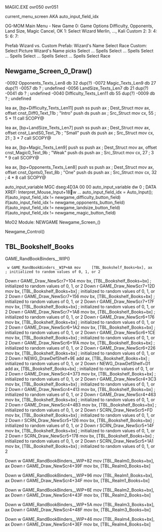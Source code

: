 
MAGIC.EXE
ovr050
ovr051



current_menu_screen AKA auto_input_field_idx



OG-MOM
Main Menu - New Game
0: Game Options
    Difficulty, Opponents, Land Size, Magic
    Cancel, OK
1: Select Wizard
    Merlin, ..., Kali
    Custom
2:
3:
4:
5:
6:
7:

Prefab Wizard vs. Custom
    Prefab:
        Wizard's Name
        Select Race
    Custom:
        Select Picture
        Wizard's Name
        picks
        Select ... Spells
        Select ... Spells
        Select ... Spells
        Select ... Spells
        Select ... Spells
        Select Race







## Newgame_Screen_0_Draw()


-0092 Opponents_Texts_Len8 db 32 dup(?)
-0072 Magic_Texts_Len9 db 27 dup(?)
-0057 db ? ; undefined
-0056 LandSize_Texts_Len7 db 21 dup(?)
-0041 db ? ; undefined
-0040 Difficulty_Texts_Len11 db 55 dup(?)
-0009 db ? ; undefined

lea     ax, [bp+Difficulty_Texts_Len11]
push    ss
push    ax                                ; Dest_Struct
mov     ax, offset cnst_Diff0_Text_11b    ; "Intro"
push    ds
push    ax                                ; Src_Struct
mov     cx, 55                            ; 5 * 11
call    SCOPY@

lea     ax, [bp+LandSize_Texts_Len7]
push    ss
push    ax                                ; Dest_Struct
mov     ax, offset cnst_LandS0_Text_7b    ; "Small"
push    ds
push    ax                                ; Src_Struct
mov     cx, 21                            ; 3 * 7
call    SCOPY@

lea     ax, [bp+Magic_Texts_Len9]
push    ss
push    ax                                ; Dest_Struct
mov     ax, offset cnst_Magic0_Text_9b    ; "Weak"
push    ds
push    ax                                ; Src_Struct
mov     cx, 27                            ; 3 * 9
call    SCOPY@

lea     ax, [bp+Opponents_Texts_Len8]
push    ss
push    ax                                ; Dest_Struct
mov     ax, offset cnst_Opnts0_Text_8b    ; "One"
push    ds
push    ax                                ; Src_Struct
mov     cx, 32                            ; 4 * 8
call    SCOPY@

auto_input_variable
MGC dseg:4D3A 00 00                                           auto_input_variable dw 0                ; DATA XREF: Interpret_Mouse_Input+18w ...
    auto_input_field_idx = Auto_Input();
    if(auto_input_field_idx != newgame_difficulty_button_field)
    if(auto_input_field_idx != newgame_opponents_button_field)
    if(auto_input_field_idx != newgame_landsize_button_field)
    if(auto_input_field_idx != newgame_magic_button_field)




MoO2
Module: NEWGAME
Newgame_Screen_()





Newgame_Control()




## TBL_Bookshelf_Books

GAME_RandBookBinders__WIP()


     w GAME_RandBookBinders__WIP+AA mov     [TBL_Bookshelf_Books+bx], ax      ; initialized to random values of 0, 1, or 2
Down r GAME_Draw_NewScr7+104        mov     bx, [TBL_Bookshelf_Books+bx]      ; initialized to random values of 0, 1, or 2
Down r GAME_Draw_NewScr7+12D        mov     bx, [TBL_Bookshelf_Books+bx]      ; initialized to random values of 0, 1, or 2
Down r GAME_Draw_NewScr7+156        mov     bx, [TBL_Bookshelf_Books+bx]      ; initialized to random values of 0, 1, or 2
Down r GAME_Draw_NewScr7+17F        mov     bx, [TBL_Bookshelf_Books+bx]      ; initialized to random values of 0, 1, or 2
Down r GAME_Draw_NewScr7+1A8        mov     bx, [TBL_Bookshelf_Books+bx]      ; initialized to random values of 0, 1, or 2
Down r GAME_Draw_NewScr6+176        mov     bx, [TBL_Bookshelf_Books+bx]      ; initialized to random values of 0, 1, or 2
Down r GAME_Draw_NewScr6+1A2        mov     bx, [TBL_Bookshelf_Books+bx]      ; initialized to random values of 0, 1, or 2
Down r GAME_Draw_NewScr6+1CE        mov     bx, [TBL_Bookshelf_Books+bx]      ; initialized to random values of 0, 1, or 2
Down r GAME_Draw_NewScr6+1FA        mov     bx, [TBL_Bookshelf_Books+bx]      ; initialized to random values of 0, 1, or 2
Down r GAME_Draw_NewScr6+226        mov     bx, [TBL_Bookshelf_Books+bx]      ; initialized to random values of 0, 1, or 2
Down r NEWG_DrawDefShelf+9E         add     ax, [TBL_Bookshelf_Books+bx]      ; initialized to random values of 0, 1, or 2
Down r NEWG_DrawDefShelf+D1         add     ax, [TBL_Bookshelf_Books+bx]      ; initialized to random values of 0, 1, or 2
Down r GAME_Draw_NewScr4+373        mov     bx, [TBL_Bookshelf_Books+bx]      ; initialized to random values of 0, 1, or 2
Down r GAME_Draw_NewScr4+3C3        mov     bx, [TBL_Bookshelf_Books+bx]      ; initialized to random values of 0, 1, or 2
Down r GAME_Draw_NewScr4+413        mov     bx, [TBL_Bookshelf_Books+bx]      ; initialized to random values of 0, 1, or 2
Down r GAME_Draw_NewScr4+463        mov     bx, [TBL_Bookshelf_Books+bx]      ; initialized to random values of 0, 1, or 2
Down r GAME_Draw_NewScr4+4B3        mov     bx, [TBL_Bookshelf_Books+bx]      ; initialized to random values of 0, 1, or 2
Down r SCRN_Draw_NewScr5+FD         mov     bx, [TBL_Bookshelf_Books+bx]      ; initialized to random values of 0, 1, or 2
Down r SCRN_Draw_NewScr5+126        mov     bx, [TBL_Bookshelf_Books+bx]      ; initialized to random values of 0, 1, or 2
Down r SCRN_Draw_NewScr5+14F        mov     bx, [TBL_Bookshelf_Books+bx]      ; initialized to random values of 0, 1, or 2
Down r SCRN_Draw_NewScr5+178        mov     bx, [TBL_Bookshelf_Books+bx]      ; initialized to random values of 0, 1, or 2
Down r SCRN_Draw_NewScr5+1A1        mov     bx, [TBL_Bookshelf_Books+bx]      ; initialized to random values of 0, 1, or 2

Down w GAME_RandBookBinders__WIP+82 mov     [TBL_Realm0_Books+bx], ax
Down r GAME_Draw_NewScr4+39F        mov     bx, [TBL_Realm0_Books+bx]

Down w GAME_RandBookBinders__WIP+96 mov     [TBL_Realm1_Books+bx], ax
Down r GAME_Draw_NewScr4+34F        mov     bx, [TBL_Realm1_Books+bx]

Down w GAME_RandBookBinders__WIP+6E mov     [TBL_Realm2_Books+bx], ax
Down r GAME_Draw_NewScr4+43F        mov     bx, [TBL_Realm2_Books+bx]

Down w GAME_RandBookBinders__WIP+5A mov     [TBL_Realm3_Books+bx], ax
Down r GAME_Draw_NewScr4+48F        mov     bx, [TBL_Realm3_Books+bx]

Down w GAME_RandBookBinders__WIP+46 mov     [TBL_Realm4_Books+bx], ax
Down r GAME_Draw_NewScr4+3EF        mov     bx, [TBL_Realm4_Books+bx]

